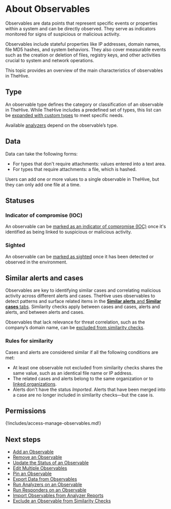 # About Observables

Observables are data points that represent specific events or properties within a system and can be directly observed. They serve as indicators monitored for signs of suspicious or malicious activity.

Observables include stateful properties like IP addresses, domain names, file MD5 hashes, and system behaviors. They also cover measurable events such as the creation or deletion of files, registry keys, and other activities crucial to system and network operations.

This topic provides an overview of the main characteristics of observables in TheHive.

## Type

An observable type defines the category or classification of an observable in TheHive. While TheHive includes a predefined set of types, this list can be [expanded with custom types](../../../../administration/observable-types/create-an-observable-type.md) to meet specific needs.

Available [analyzers](../../../../../cortex/api/how-to-create-an-analyzer.md) depend on the observable’s type.

## Data

Data can take the following forms:

* For types that don't require attachments: values entered into a text area.
* For types that require attachments: a file, which is hashed.

Users can add one or more values to a single observable in TheHive, but they can only add one file at a time.

## Statuses

### Indicator of compromise (IOC)

An observable can be [marked as an indicator of compromise (IOC)](update-an-observable-status.md#mark-an-observable-as-indicator-of-compromise-ioc) once it's identified as being linked to suspicious or malicious activity.

### Sighted

An observable can be [marked as sighted](update-an-observable-status.md#mark-an-observable-as-sighted) once it has been detected or observed in the environment.

## Similar alerts and cases

Observables are key to identifying similar cases and correlating malicious activity across different alerts and cases. TheHive uses observables to detect patterns and surface related items in the [**Similar alerts** and **Similar cases** tabs](../find-similar-alerts-cases.md). Similarity checks apply between cases and cases, alerts and alerts, and between alerts and cases.

Observables that lack relevance for threat correlation, such as the company’s domain name, can be [excluded from similarity checks](exclude-an-observable-from-similarity-checks.md).

### Rules for similarity

Cases and alerts are considered similar if all the following conditions are met:

* At least one observable not excluded from similarity checks shares the same value, such as an identical file name or IP address.
* The related cases and alerts belong to the same organization or to [linked organizations](../../../../administration/organizations/about-organizations-sharing-rules.md).
* Alerts don't have the status *Imported*. Alerts that have been merged into a case are no longer included in similarity checks—but the case is.

## Permissions

{!includes/access-manage-observables.md!}

<h2>Next steps</h2>

* [Add an Observable](add-an-observable.md)
* [Remove an Observable](remove-an-observable.md)
* [Update the Status of an Observable](update-an-observable-status.md)
* [Edit Multiple Observables](edit-multiple-observables.md)
* [Pin an Observable](pin-an-observable.md)
* [Export Data from Observables](export-data-observables.md)
* [Run Analyzers on an Observable](run-analyzers-on-an-observable.md)
* [Run Responders on an Observable](run-responders-on-an-observable.md)
* [Import Observables from Analyzer Reports](import-observables-from-analyzer-reports.md)
* [Exclude an Observable from Similarity Checks](exclude-an-observable-from-similarity-checks.md)
